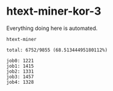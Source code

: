 # htext-miner-kor-3

Everything doing here is automated.

```
htext-miner

total: 6752/9855 (68.51344495180112%)

job0: 1221
job1: 1415
job2: 1331
job3: 1457
job4: 1328
```